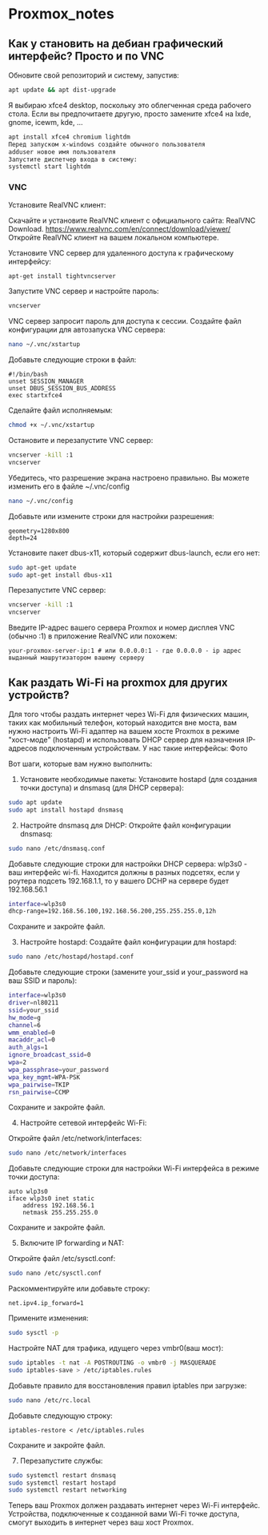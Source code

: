 # Proxmox_notes

## Как у становить на дебиан графический интерфейс? Просто и по VNC

Обновите свой репозиторий и систему, запустив:
```bash
apt update && apt dist-upgrade
```
Я выбираю xfce4 desktop, поскольку это облегченная среда рабочего стола. Если вы предпочитаете другую, просто замените xfce4 на lxde, gnome, icewm, kde, …

```bash
apt install xfce4 chromium lightdm
Перед запуском x-windows создайте обычного пользователя
adduser новое имя пользователя
Запустите диспетчер входа в систему:
systemctl start lightdm
```

### VNC
Установите RealVNC клиент:

Скачайте и установите RealVNC клиент с официального сайта: RealVNC Download.
https://www.realvnc.com/en/connect/download/viewer/
Откройте RealVNC клиент на вашем локальном компьютере.


Установите VNC сервер для удаленного доступа к графическому интерфейсу:
```bash
apt-get install tightvncserver
```
Запустите VNC сервер и настройте пароль:
```bash
vncserver
```
VNC сервер запросит пароль для доступа к сессии.
Создайте файл конфигурации для автозапуска VNC сервера:
```bash
nano ~/.vnc/xstartup
```
Добавьте следующие строки в файл:
```nano
#!/bin/bash
unset SESSION_MANAGER
unset DBUS_SESSION_BUS_ADDRESS
exec startxfce4
```
Сделайте файл исполняемым:
```bash
chmod +x ~/.vnc/xstartup
```
Остановите и перезапустите VNC сервер:
```bash
vncserver -kill :1
vncserver
```
Убедитесь, что разрешение экрана настроено правильно. Вы можете изменить его в файле ~/.vnc/config
```bash
nano ~/.vnc/config
```
Добавьте или измените строки для настройки разрешения:

```nano
geometry=1280x800
depth=24
```
Установите пакет dbus-x11, который содержит dbus-launch, если его нет:
```bash
sudo apt-get update
sudo apt-get install dbus-x11
```
Перезапустите VNC сервер:
```bash
vncserver -kill :1
vncserver
```

Введите IP-адрес вашего сервера Proxmox и номер дисплея VNC (обычно :1) в приложение RealVNC или похожем:
```
your-proxmox-server-ip:1 # или 0.0.0.0:1 - где 0.0.0.0 - ip адрес выданный машрутизатором вашему серверу
```

## Как раздать Wi-Fi на proxmox для других устройств?
Для того чтобы раздать интернет через Wi-Fi для физических машин, таких как мобильный телефон, который находится вне моста, вам нужно настроить Wi-Fi адаптер на вашем хосте Proxmox в режиме "хост-моде" (hostapd) и использовать DHCP сервер для назначения IP-адресов подключенным устройствам.
У нас такие интерфейсы:
Фото

Вот шаги, которые вам нужно выполнить:
1. Установите необходимые пакеты:
Установите hostapd (для создания точки доступа) и dnsmasq (для DHCP сервера):
```bash
sudo apt update
sudo apt install hostapd dnsmasq
```
2. Настройте dnsmasq для DHCP:
Откройте файл конфигурации dnsmasq:
```bash
sudo nano /etc/dnsmasq.conf
```
Добавьте следующие строки для настройки DHCP сервера:
wlp3s0 - ваш интерфейс wi-fi.
Находится должны в разных подсетях, если у роутера подсеть 192.168.1.1, то у вашего DCHP на сервере будет 192.168.56.1
```bash
interface=wlp3s0
dhcp-range=192.168.56.100,192.168.56.200,255.255.255.0,12h
```
Сохраните и закройте файл. 

3. Настройте hostapd:
Создайте файл конфигурации для hostapd:
```bash
sudo nano /etc/hostapd/hostapd.conf
```
Добавьте следующие строки (замените your_ssid и your_password на ваш SSID и пароль):
```bash
interface=wlp3s0
driver=nl80211
ssid=your_ssid
hw_mode=g
channel=6
wmm_enabled=0
macaddr_acl=0
auth_algs=1
ignore_broadcast_ssid=0
wpa=2
wpa_passphrase=your_password
wpa_key_mgmt=WPA-PSK
wpa_pairwise=TKIP
rsn_pairwise=CCMP
```
Сохраните и закройте файл.

4. Настройте сетевой интерфейс Wi-Fi:

Откройте файл /etc/network/interfaces:
```bash
sudo nano /etc/network/interfaces
```

Добавьте следующие строки для настройки Wi-Fi интерфейса в режиме точки доступа:
```nano
auto wlp3s0
iface wlp3s0 inet static
    address 192.168.56.1
    netmask 255.255.255.0
```
Сохраните и закройте файл.

5. Включите IP forwarding и NAT:

Откройте файл /etc/sysctl.conf:

```bash
sudo nano /etc/sysctl.conf
```
Раскомментируйте или добавьте строку:
```
net.ipv4.ip_forward=1
```
Примените изменения:

```bash
sudo sysctl -p
```

Настройте NAT для трафика, идущего через vmbr0(ваш мост):
```bash
sudo iptables -t nat -A POSTROUTING -o vmbr0 -j MASQUERADE
sudo iptables-save > /etc/iptables.rules
```

Добавьте правило для восстановления правил iptables при загрузке:
```bash
sudo nano /etc/rc.local
```
Добавьте следующую строку:
```
iptables-restore < /etc/iptables.rules
```
Сохраните и закройте файл.

7. Перезапустите службы:
```bash
sudo systemctl restart dnsmasq
sudo systemctl restart hostapd
sudo systemctl restart networking
```

Теперь ваш Proxmox должен раздавать интернет через Wi-Fi интерфейс. Устройства, подключенные к созданной вами Wi-Fi точке доступа, смогут выходить в интернет через ваш хост Proxmox.
